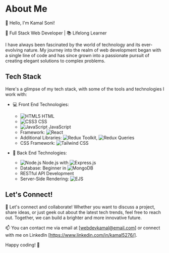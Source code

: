 # About Me

👋 Hello, I'm Kamal Soni!

🚀 Full Stack Web Developer | 📚 Lifelong Learner

I have always been fascinated by the world of technology and its ever-evolving nature. My journey into the realm of web development began with a single line of code and has since grown into a passionate pursuit of creating elegant solutions to complex problems.

## Tech Stack

Here's a glimpse of my tech stack, with some of the tools and technologies I work with:

- 💻 Front End Technologies:
  - ![HTML5](https://img.icons8.com/color/30/000000/html-5.png) HTML
  - ![CSS3](https://img.icons8.com/color/30/000000/css3.png) CSS
  - ![JavaScript](https://img.icons8.com/color/30/000000/javascript.png) JavaScript
  - Framework: ![React](https://img.icons8.com/ultraviolet/30/000000/react.png)
  - Additional Libraries: ![Redux Toolkit](https://img.icons8.com/color/30/000000/redux.png), ![Redux Queries](https://img.icons8.com/color/30/000000/redux.png)
  - CSS Framework: ![Tailwind CSS](https://img.icons8.com/color/30/000000/tailwind-css.png)

- 🚀 Back End Technologies:
  - ![Node.js](https://img.icons8.com/color/30/000000/nodejs.png) Node.js with ![Express.js](https://img.icons8.com/color/30/000000/express.png)
  - Database: Beginner in ![MongoDB](https://img.icons8.com/color/30/000000/mongodb.png)
  - RESTful API Development
  - Server-Side Rendering: ![EJS](https://img.icons8.com/color/30/000000/ejs.png)

## Let's Connect!

🤝 Let's connect and collaborate! Whether you want to discuss a project, share ideas, or just geek out about the latest tech trends, feel free to reach out. Together, we can build a brighter and more innovative future.

📫 You can contact me via email at [webdevkamal@email.com] or connect with me on LinkedIn [https://www.linkedin.com/in/kamal5276/].

Happy coding! 🚀
